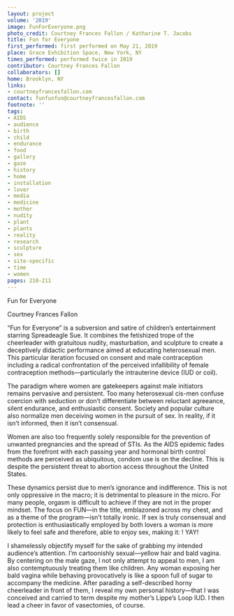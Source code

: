 ```yaml
---
layout: project
volume: '2019'
image: FunForEveryone.png
photo_credit: Courtney Frances Fallon / Katharine T. Jacobs
title: Fun for Everyone
first_performed: first performed on May 21, 2019
place: Grace Exhibition Space, New York, NY
times_performed: performed twice in 2019
contributor: Courtney Frances Fallon
collaborators: []
home: Brooklyn, NY
links:
- courtneyfrancesfallon.com
contact: funfunfun@courtneyfrancesfallon.com
footnote: ''
tags:
- AIDS
- audience
- birth
- child
- endurance
- food
- gallery
- gaze
- history
- home
- installation
- lover
- media
- medicine
- mother
- nudity
- plant
- plants
- reality
- research
- sculpture
- sex
- site-specific
- time
- women
pages: 210-211
---
```


Fun for Everyone

Courtney Frances Fallon

“Fun for Everyone” is a subversion and satire of children’s entertainment starring Spreadeagle Sue. It combines the fetishized trope of the cheerleader with gratuitous nudity, masturbation, and sculpture to create a deceptively didactic performance aimed at educating heterosexual men. This particular iteration focused on consent and male contraception including a radical confrontation of the perceived infallibility of female contraception methods—particularly the intrauterine device (IUD or coil).

The paradigm where women are gatekeepers against male initiators remains pervasive and persistent. Too many heterosexual cis-men confuse coercion with seduction or don’t differentiate between reluctant agreeance, silent endurance, and enthusiastic consent. Society and popular culture also normalize men deceiving women in the pursuit of sex. In reality, if it isn’t informed, then it isn’t consensual.

Women are also too frequently solely responsible for the prevention of unwanted pregnancies and the spread of STIs. As the AIDS epidemic fades from the forefront with each passing year and hormonal birth control methods are perceived as ubiquitous, condom use is on the decline. This is despite the persistent threat to abortion access throughout the United States.

These dynamics persist due to men’s ignorance and indifference. This is not only oppressive in the macro; it is detrimental to pleasure in the micro. For many people, orgasm is difficult to achieve if they are not in the proper mindset. The focus on FUN—in the title, emblazoned across my chest, and as a theme of the program—isn’t totally ironic. If sex is truly consensual and protection is enthusiastically employed by both lovers a woman is more likely to feel safe and therefore, able to enjoy sex, making it: ! YAY!

I shamelessly objectify myself for the sake of grabbing my intended audience’s attention. I’m cartoonishly sexual—yellow hair and bald vagina. By centering on the male gaze, I not only attempt to appeal to men, I am also contemptuously treating them like children. Any woman exposing her bald vagina while behaving provocatively is like a spoon full of sugar to accompany the medicine. After parading a self-described horny cheerleader in front of them, I reveal my own personal history—that I was conceived and carried to term despite my mother’s Lippe’s Loop IUD. I then lead a cheer in favor of vasectomies, of course.
